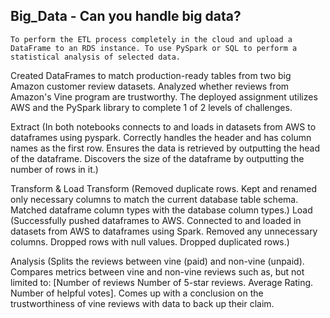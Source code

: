 ## Big_Data - Can you handle big data?


    To perform the ETL process completely in the cloud and upload a DataFrame to an RDS instance. To use PySpark or SQL to perform a statistical analysis of selected data.
    

Created DataFrames to match production-ready tables from two big Amazon customer review datasets. Analyzed whether reviews from Amazon's Vine program are trustworthy.
The deployed assignment utilizes AWS and the PySpark library to complete 1 of 2 levels of challenges.

Extract (In both notebooks connects to and loads in datasets from AWS to dataframes using pyspark. Correctly handles the header and has column names as the first row. Ensures the data is retrieved by outputting the head of the dataframe. Discovers the size of the dataframe by outputting the number of rows in it.)

Transform & Load
Transform (Removed duplicate rows. Kept and renamed only necessary columns to match the current database table schema. Matched dataframe column types with the database column types.)
Load (Successfully pushed dataframes to AWS. Connected to and loaded in datasets from AWS to dataframes using Spark. Removed any unnecessary columns. Dropped rows with null values. Dropped duplicated rows.)

Analysis (Splits the reviews between vine (paid) and non-vine (unpaid). Compares metrics between vine and non-vine reviews such as, but not limited to: [Number of reviews
Number of 5-star reviews. Average Rating. Number of helpful votes]. Comes up with a conclusion on the trustworthiness of vine reviews with data to back up their claim.



